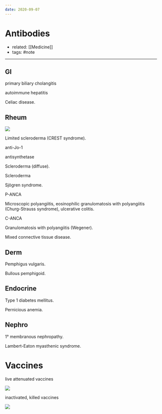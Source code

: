 ```yaml
---
date: 2020-09-07
---
```


# Antibodies

- related: [[Medicine]]
- tags: #note
---

## GI

<!-- antimitocondrial antibody b:237260002532-->

primary biliary cholangitis

<!-- antismooth muscle b:457118394875-->

autoimmune hepatitis

<!-- IgA anti-endomysial, IgA anti-tissue transglutaminase b:222091413312-->

Celiac disease.

## Rheum

![](https://photos.thisispiggy.com/file/wikiFiles/20220812155444.png)

<!-- Anticentromere b:1092535706266-->

Limited scleroderma (CREST syndrome).

<!-- Anti-histidyl tRNA synthetase aka b:239376417172-->

anti-Jo-1

<!-- anti-Jo1 b:490650908848-->

antisynthetase

<!-- Anti-Scl-70 b:1295944508028-->

Scleroderma (diffuse).

<!-- anti-DNA topoisomerase I, Anti RNA Polymerase III b:651509138497-->

Scleroderma

<!-- Anti-SSA, anti-SSB b:1555535631788-->

Sjögren syndrome.

<!-- MPO-ANCA b:42140759819-->

P-ANCA

Microscopic polyangiitis, eosinophilic
granulomatosis with polyangiitis (Churg-Strauss
syndrome), ulcerative colitis.

<!-- PR3-ANCA b:512943100338-->

C-ANCA

Granulomatosis with polyangiitis (Wegener).

<!-- Anti-U1 RNP ribonucleoprotein b:373467822215-->

Mixed connective tissue disease.

## Derm

<!-- Anti-desmoglein, anti-desmosome b:55879826649-->

Pemphigus vulgaris.

<!-- Anti-hemidesmosome b:139581046311-->

Bullous pemphigoid.

## Endocrine

<!-- Anti-glutamic acid decarboxylase antibodies b:159293927432-->

Type 1 diabetes mellitus.

<!-- Antiparietal cell, anti-intrinsic factor b:1448172821854-->

Pernicious anemia.

## Nephro

<!-- Antiphospholipase A2 receptor b:1484447054972-->

1° membranous nephropathy.

<!-- Anti-presynaptic voltage-gated calcium channel b:173317713531-->

Lambert-Eaton myasthenic syndrome.

# Vaccines

<!-- ignore -->

live attenuated vaccines

![](https://photos.thisispiggy.com/file/wikiFiles/39FF3D26-18F9-4E70-92CF-FE096FCFB423.jpg)

inactivated, killed vaccines

![](https://photos.thisispiggy.com/file/wikiFiles/D843B4B3-5026-4610-9CFE-80C09405F90B.jpg)

